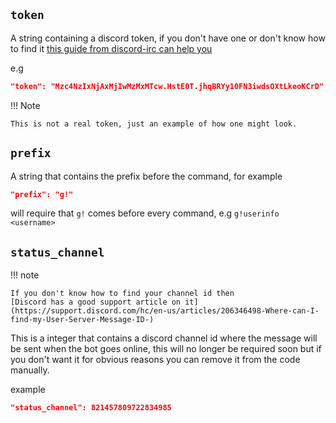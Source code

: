## `token`

A string containing a discord token, if you don't have one or don't know how to find it [this guide from discord-irc can help you](https://github.com/reactiflux/discord-irc/wiki/Creating-a-discord-bot-&-getting-a-token)

e.g
```json
"token": "Mzc4NzIxNjAxMjIwMzMxMTcw.HstE0T.jhqBRYy10FN3iwdsOXtLkeoKCrD"
```

!!! Note

    This is not a real token, just an example of how one might look.


## `prefix`

A string that contains the prefix before the command, for example

```json
"prefix": "g!"
```

will require that `g!` comes before every command, e.g `g!userinfo <username>`


## `status_channel`

!!! note

    If you don't know how to find your channel id then
    [Discord has a good support article on it](https://support.discord.com/hc/en-us/articles/206346498-Where-can-I-find-my-User-Server-Message-ID-)

This is a integer that contains a discord channel id where the message will be sent
when the bot goes online, this will no longer be required soon but if you don't
want it for obvious reasons you can remove it from the code manually.

example

```json
"status_channel": 821457809722834985
```
